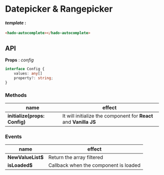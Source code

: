 
# Datepicker & Rangepicker

  
 #### *template* : 
```html
<hado-autocomplete></hado-autocomplete>
```

## API

**Props** : *config*
```typescript
interface Config {
	values: any[]
	property?: string;
}
```

### **Methods** 

| name| effect|
|--|--|
| **initialize(props: Config)** | It will initialize the component for **React** and **Vanilla JS** |

### **Events** 

| name| effect|
|--|--|
| **NewValueList$** |  Return the array filtered|
| **isLoaded$** | Callback when the component is loaded |
